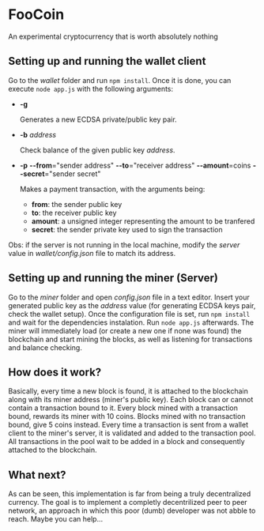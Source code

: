 # FooCoin
An experimental cryptocurrency that is worth absolutely nothing

## Setting up and running the wallet client
Go to the *wallet* folder and run `npm install`. Once it is done, you can execute `node app.js` with the following arguments:

+ **-g**

   Generates a new ECDSA private/public key pair.

+ **-b** *address*

   Check balance of the given public key *address*.

+ **-p** **--from**="sender address" **--to**="receiver address" **--amount**=coins **--secret**="sender secret"

   Makes a payment transaction, with the arguments being:

  * **from**: the sender public key
  * **to**: the receiver public key
  * **amount**: a unsigned integer representing the amount to be tranfered
  * **secret**: the sender private key used to sign the transaction

Obs: if the server is not running in the local machine, modify the *server* value in *wallet/config.json* file to match its address. 

## Setting up and running the miner (Server)
Go to the *miner* folder and open *config.json* file in a text editor. Insert your generated public key as the *address* value (for generating ECDSA keys pair, check the wallet setup).
Once the configuration file is set, run `npm install` and wait for the dependencies instalation. Run `node app.js` afterwards.
The miner will immediately load (or create a new one if none was found) the blockchain and start mining the blocks, as well as listening for transactions and balance checking.

## How does it work?
Basically, every time a new block is found, it is attached to the blockchain along with its miner address (miner's public key). Each block can or cannot contain a transaction bound to it. Every block mined with a transaction bound, rewards its miner with 10 coins. Blocks mined with no transaction bound, give 5 coins instead.
Every time a transaction is sent from a wallet client to the miner's server, it is validated and added to the transaction pool. All transactions in the pool wait to be added in a block and consequently attached to the blockchain.

## What next?
As can be seen, this implementation is far from being a truly decentralized currency. The goal is to implement a completly decentrilized peer to peer network, an approach in which this poor (dumb) developer was not abble to reach. Maybe you can help...
